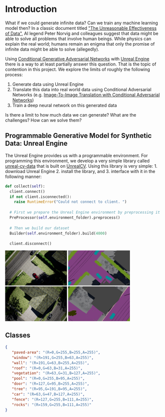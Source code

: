 # Introduction
What if we could generate infinite data? Can we train any machine learning model then? In a classic document titled ["The Unreasonable Effectiveness of Data"](https://static.googleusercontent.com/media/research.google.com/en//pubs/archive/35179.pdf), AI legend Peter Norvig and colleagues suggest that data might be able to solve all problems that involve human beings. While physics can explain the real world; humans remain an enigma that only the promise of infinite data might be able to solve (allegedly).

Using [Conditional Generative Adversarial Networks](https://arxiv.org/pdf/1411.1784.pdf) with [Unreal Engine](https://www.unrealengine.com) there is a way to at least partially answer this question. That is the topic of contention in this project. We explore the limits of roughly the following process:
1. Generate data using Unreal Engine
2. Translate this data into real world data using Conditional Adversarial Networks (e.g. [Image-To-Image Translation with Conditional Adversarial Networks](https://arxiv.org/pdf/1611.07004.pdf))
3. Train a deep neural network on this generated data

Is there a limit to how much data we can generate? What are the challenges? How can we solve them? 

## Programmable Generative Model for Synthetic Data: Unreal Engine
The Unreal Engine provides us with a programmable environment. For programming this environment, we develop a very simple library called [unreal-cv-data](https://github.com/abhay-venkatesh/unreal-cv-data) that is built on [UnrealCV](https://github.com/unrealcv). Using this library is very simple: 1. download Unreal Engine 2. install the library, and 3. interface with it in the following manner:
```Python
def collect(self):
  client.connect()
  if not client.isconnected():
    raise RuntimeError("Could not connect to client. ")

  # First we prepare the Unreal Engine environment by preprocessing it
  PreProcessor(self.environment_folder).preprocess()

  # Then we build our dataset
  Builder(self.environment_folder).build(4000)

  client.disconnect()
```
<p float="left">
  <img src="./img/unreal_samples/images/49.png" width="200" />
  <img src="./img/unreal_samples/masks/49.png" width="200" /> 
  <img src="./img/unreal_samples/images/42.png" width="200" />
  <img src="./img/unreal_samples/masks/42.png" width="200" /> 
</p>


## Classes
```json
{
   "paved-area": "(R=0,G=255,B=255,A=255)",
   "window": "(R=191,G=255,B=63,A=255)",
   "wall": "(R=191,G=63,B=255,A=255)",
   "roof": "(R=0,G=63,B=31,A=255)",
   "vegetation": "(R=63,G=31,B=127,A=255)",
   "pool": "(R=0,G=255,B=95,A=255)",
   "door": "(R=127,G=95,B=255,A=255)",
   "tree": "(R=95,G=191,B=95,A=255)",
   "car": "(R=63,G=47,B=127,A=255)",
   "fence": "(R=127,G=255,B=111,A=255)",
   "rocks": "(R=159,G=255,B=111,A=255)"
}
```

